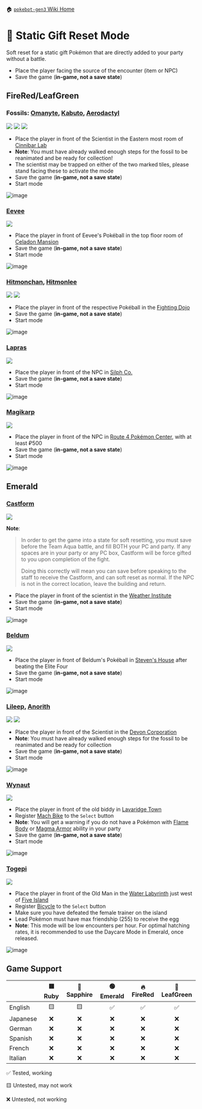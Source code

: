 🏠 [`pokebot-gen3` Wiki Home](../Readme.md)

# 🎁 Static Gift Reset Mode

Soft reset for a static gift Pokémon that are directly added to your party without a battle.

- Place the player facing the source of the encounter (item or NPC)
- Save the game (**in-game, not a save state**)

## FireRed/LeafGreen

### Fossils: [Omanyte](<https://bulbapedia.bulbagarden.net/wiki/Omanyte_(Pok%C3%A9mon)>), [Kabuto](<https://bulbapedia.bulbagarden.net/wiki/Kabuto_(Pok%C3%A9mon)>), [Aerodactyl](<https://bulbapedia.bulbagarden.net/wiki/Aerodactyl_(Pok%C3%A9mon)>)

![](../../sprites/pokemon/shiny/Omanyte.png)
![](../../sprites/pokemon/shiny/Kabuto.png)
![](../../sprites/pokemon/shiny/Aerodactyl.png)

- Place the player in front of the Scientist in the Eastern most room of [Cinnibar Lab](https://bulbapedia.bulbagarden.net/wiki/Cinnabar_Island#Cinnabar_Lab)
- **Note**: You must have already walked enough steps for the fossil to be reanimated and be ready for collection!
- The scientist may be trapped on either of the two marked tiles, please stand facing these to activate the mode
- Save the game (**in-game, not a save state**)
- Start mode

![image](../images/gift_frlg_fossils.png)

### [Eevee](<https://bulbapedia.bulbagarden.net/wiki/Eevee_(Pok%C3%A9mon)>)

![](../../sprites/pokemon/shiny/Eevee.png)

- Place the player in front of Eevee's Pokéball in the top floor room of [Celadon Mansion](https://bulbapedia.bulbagarden.net/wiki/Celadon_Condominiums)
- Save the game (**in-game, not a save state**)
- Start mode

![image](../images/gift_eevee.png)

### [Hitmonchan](<https://bulbapedia.bulbagarden.net/wiki/Hitmonchan_(Pok%C3%A9mon)>), [Hitmonlee](<https://bulbapedia.bulbagarden.net/wiki/Hitmonlee_(Pok%C3%A9mon)>)

![](../../sprites/pokemon/shiny/Hitmonchan.png)
![](../../sprites/pokemon/shiny/Hitmonlee.png)

- Place the player in front of the respective Pokéball in the [Fighting Dojo](https://bulbapedia.bulbagarden.net/wiki/Fighting_Dojo)
- Save the game (**in-game, not a save state**)
- Start mode

![image](../images/gift_hitmons.png)

### [Lapras](<https://bulbapedia.bulbagarden.net/wiki/Lapras_(Pok%C3%A9mon)>)

![](../../sprites/pokemon/shiny/Lapras.png)

- Place the player in front of the NPC in [Silph Co.](https://bulbapedia.bulbagarden.net/wiki/Silph_Co.)
- Save the game (**in-game, not a save state**)
- Start mode

![image](../images/gift_lapras.png)

### [Magikarp](<https://bulbapedia.bulbagarden.net/wiki/Magikarp_(Pok%C3%A9mon)>)

![](../../sprites/pokemon/shiny/Magikarp.png)

- Place the player in front of the NPC in [Route 4 Pokémon Center](https://bulbapedia.bulbagarden.net/wiki/Kanto_Route_4), with at least ₽500
- Save the game (**in-game, not a save state**)
- Start mode

![image](../images/gift_magikarp.png)

## Emerald

### [Castform](<https://bulbapedia.bulbagarden.net/wiki/Castform_(Pok%C3%A9mon)>)

![](../../sprites/pokemon/shiny/Castform.png)

**Note**:

> In order to get the game into a state for soft resetting, you must save before the Team Aqua battle, and fill BOTH your PC and party.
> If any spaces are in your party or any PC box, Castform will be force gifted to you upon completion of the fight.
>
> Doing this correctly will mean you can save before speaking to the staff to receive the Castform, and can soft reset as normal.
> If the NPC is not in the correct location, leave the building and return.

- Place the player in front of the scientist in the [Weather Institute](https://bulbapedia.bulbagarden.net/wiki/Weather_Institute)
- Save the game (**in-game, not a save state**)
- Start mode

![image](../images/gift_castform.png)

### [Beldum](<https://bulbapedia.bulbagarden.net/wiki/Beldum_(Pok%C3%A9mon)>)

![](../../sprites/pokemon/shiny/Beldum.png)

- Place the player in front of Beldum's Pokéball in [Steven's House](https://bulbapedia.bulbagarden.net/wiki/Mossdeep_City#Steven.27s_house) after beating the Elite Four
- Save the game (**in-game, not a save state**)
- Start mode

![image](../images/gift_beldum.png)

### [Lileep](<https://bulbapedia.bulbagarden.net/wiki/Lileep_(Pok%C3%A9mon)>), [Anorith](<https://bulbapedia.bulbagarden.net/wiki/Anorith_(Pok%C3%A9mon)>)

![](../../sprites/pokemon/shiny/Anorith.png)
![](../../sprites/pokemon/shiny/Lileep.png)

- Place the player in front of the Scientist in the [Devon Corporation](https://bulbapedia.bulbagarden.net/wiki/Devon_Corporation)
- **Note**: You must have already walked enough steps for the fossil to be reanimated and be ready for collection
- Save the game (**in-game, not a save state**)
- Start mode

![image](../images/gift_rse_fossils.png)

### [Wynaut](<https://bulbapedia.bulbagarden.net/wiki/Wynaut_(Pok%C3%A9mon)>)

![](../../sprites/pokemon/shiny/Wynaut.png)

- Place the player in front of the old biddy in [Lavaridge Town](https://bulbapedia.bulbagarden.net/wiki/Lavaridge_Town)
- Register [Mach Bike](https://bulbapedia.bulbagarden.net/wiki/Mach_Bike) to the `Select` button
- **Note**: You will get a warning if you do not have a Pokémon with [Flame Body](<https://bulbapedia.bulbagarden.net/wiki/Flame_Body_(Ability)>) or [Magma Armor](<https://bulbapedia.bulbagarden.net/wiki/Magma_Armor_(Ability)>) ability in your party
- Save the game (**in-game, not a save state**)
- Start mode

![image](../images/gift_wynaut.png)

### [Togepi](<https://bulbapedia.bulbagarden.net/wiki/Togepi_(Pok%C3%A9mon)>)

![](../../sprites/pokemon/shiny/Togepi.png)

- Place the player in front of the Old Man in the [Water Labyrinth](https://bulbapedia.bulbagarden.net/wiki/Water_Labyrinth) just west of [Five Island](https://bulbapedia.bulbagarden.net/wiki/Five_Island)
- Register [Bicycle]() to the `Select` button
- Make sure you have defeated the female trainer on the island
- Lead Pokémon must have max friendship (255) to receive the egg
- **Note**: This mode will be low encounters per hour. For optimal hatching rates, it is recommended to use the Daycare Mode in Emerald, once released.

![image](../images/gift_togepi.png)

## Game Support

|          | 🟥 Ruby | 🔷 Sapphire | 🟢 Emerald | 🔥 FireRed | 🌿 LeafGreen |
| :------- | :-----: | :---------: | :--------: | :--------: | :----------: |
| English  |   🟨    |     🟨      |     ✅     |     ✅     |      ✅      |
| Japanese |   ❌    |     ❌      |     ❌     |     ❌     |      ❌      |
| German   |   ❌    |     ❌      |     ❌     |     ❌     |      ❌      |
| Spanish  |   ❌    |     ❌      |     ❌     |     ❌     |      ❌      |
| French   |   ❌    |     ❌      |     ❌     |     ❌     |      ❌      |
| Italian  |   ❌    |     ❌      |     ❌     |     ❌     |      ❌      |

✅ Tested, working

🟨 Untested, may not work

❌ Untested, not working
